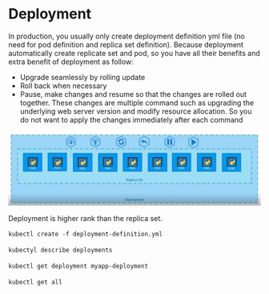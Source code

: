 # Deployment

In production,  you usually only create deployment definition yml file \(no need for pod definition and replica set definition\). Because deployment automatically create replicate set and pod, so you have all their benefits and extra benefit of deployment as follow:

* Upgrade seamlessly by rolling update
* Roll back when necessary
* Pause, make changes and resume so that the changes are rolled out together. These changes are multiple command such as upgrading the underlying web server version and modify resource allocation. So you do not want to apply the changes immediately after each command

![](../../.gitbook/assets/2%20%284%29.png)

Deployment is higher rank than the replica set.

```text
kubectl create -f deployment-definition.yml

kubectyl describe deployments

kubectl get deployment myapp-deployment

kubectl get all
```

